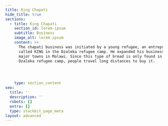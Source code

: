 ```yaml
---
title: King Chapati
hide_title: true
sections:
  - title: King Chapati
    section_id: lorem-ipsum
    subtitle: Business
    image_alt: lorem-ipsum
    content: >+
      The chapati business was initiated by a young refugee, an entrepreneur
      called KING in the Dzaleka refugee camp. He expanded his business to other
      major towns in Malawi. Since this type of bread is only found in the
      Dzaleka refugee camp, people travel long distances to buy it.




    type: section_content
seo:
  title: ''
  description: ''
  robots: []
  extra: []
  type: stackbit_page_meta
layout: advanced
---
```

